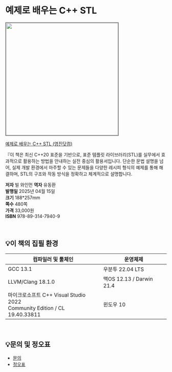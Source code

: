 # 예제로 배우는 C++ STL

<img src="https://www.youngjin.com/images/book_cover/9788931479409.jpg" height="350px" style="border: 2px solid grey;">

[예제로 배우는 C++ STL (영진닷컴)](https://blog.naver.com/ydot/222515152463)

『이 책은 최신 C++20 표준을 기반으로, 표준 템플릿 라이브러리(STL)를 실무에서 효과적으로 활용하는 방법을 안내하는 실전 중심의 활용서입니다. 단순한 문법 설명을 넘어, 실제 개발 환경에서 마주할 수 있는 문제들을 다양한 레시피 형식의 예제를 통해 해결하며, STL의 구조와 작동 방식을 정확하고 체계적으로 설명합니다.

**저자** 빌 와인먼
**역자** 유동환  
**발행일** 2025년 04월 15일  
**크기** 188*257mm  
**쪽수** 480쪽  
**가격** 33,000원  
**ISBN** 978-89-314-7940-9

<br>

## 💡이 책의 집필 환경
| 컴파일러 및 툴체인                                              | 운영체제                          |
|----------------------------------------------------------|-------------------------------|
| GCC 13.1                                                 | 우분투 22.04 LTS                |
| LLVM/Clang 18.1.0                                        | 맥OS 12.13 / Darwin 21.4       |
| 마이크로소프트 C++ Visual Studio 2022 <br> Community Edition / CL 19.40.33811 | 윈도우 10                       |






<br>

## 💡문의 및 정오표
- [문의](mailto:Support@youngjin.com)
- [정오표](https://www.youngjin.com/Artyboard/mboard.asp?strBoardID=errata)
